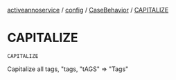 [activeannoservice](../../index.md) / [config](../index.md) / [CaseBehavior](index.md) / [CAPITALIZE](./-c-a-p-i-t-a-l-i-z-e.md)

# CAPITALIZE

`CAPITALIZE`

Capitalize all tags, "tags, "tAGS" =&gt; "Tags"

